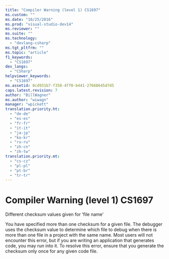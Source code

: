 ```yaml
---
title: "Compiler Warning (level 1) CS1697"
ms.custom: ""
ms.date: "10/25/2016"
ms.prod: "visual-studio-dev14"
ms.reviewer: ""
ms.suite: ""
ms.technology: 
  - "devlang-csharp"
ms.tgt_pltfrm: ""
ms.topic: "article"
f1_keywords: 
  - "CS1697"
dev_langs: 
  - "CSharp"
helpviewer_keywords: 
  - "CS1697"
ms.assetid: 0cd931b7-f358-4ff0-b441-27668645d7d5
caps.latest.revision: 7
author: "BillWagner"
ms.author: "wiwagn"
manager: "wpickett"
translation.priority.ht: 
  - "de-de"
  - "es-es"
  - "fr-fr"
  - "it-it"
  - "ja-jp"
  - "ko-kr"
  - "ru-ru"
  - "zh-cn"
  - "zh-tw"
translation.priority.mt: 
  - "cs-cz"
  - "pl-pl"
  - "pt-br"
  - "tr-tr"
---
```

# Compiler Warning (level 1) CS1697
Different checksum values given for 'file name'  
  
 You have specified more than one checksum for a given file. The debugger uses the checksum value to determine which file to debug when there is more than one file in a project with the same name. Most users will not encounter this error, but if you are writing an application that generates code, you may run into it. To resolve this error, ensure that you generate the checksum only once for any given code file.
